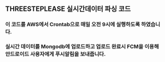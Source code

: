 ## THREESTEPLEASE 실시간데이터 파싱 코드

### 이 코드를 AWS에서 Crontab으로 매일 오전 9시에 실행하도록 하였습니다.

### 실시간 데이터를 Mongodb에 업로드하고 업로드 완료시 FCM을 이용해 안드로이드 사용자에게 푸시알림을 보내줍니다.